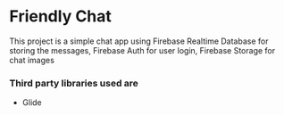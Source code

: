 # Friendly Chat

This project is a simple chat app using Firebase Realtime Database for storing the messages, Firebase Auth for user login, Firebase Storage for chat images

### Third party libraries used are
* Glide
